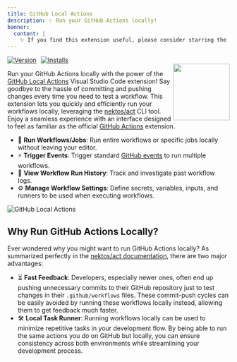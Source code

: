 ```yaml
---
title: GitHub Local Actions
description: ✨ Run your GitHub Actions locally!
banner:
  content: |
    ✨ If you find this extension useful, please consider starring the <a href="https://github.com/SanjulaGanepola/github-local-actions">GitHub repository</a> ✨
---
```


<div style="display: flex; gap: 10px;">
  <a href="https://marketplace.visualstudio.com/items?itemName=SanjulaGanepola.github-local-actions">
    <img src="https://img.shields.io/visual-studio-marketplace/v/SanjulaGanepola.github-local-actions" alt="Version">
  </a>
  <a href="https://marketplace.visualstudio.com/items?itemName=SanjulaGanepola.github-local-actions">
    <img src="https://img.shields.io/visual-studio-marketplace/i/SanjulaGanepola.github-local-actions" alt="Installs">
  </a>
</div>

<img src="/github-local-actions-docs/icon.png" align="right" width="128" height="128">

Run your GitHub Actions locally with the power of the [GitHub Local Actions](https://marketplace.visualstudio.com/items?itemName=SanjulaGanepola.github-local-actions) Visual Studio Code extension! Say goodbye to the hassle of committing and pushing changes every time you need to test a workflow. This extension lets you quickly and efficiently run your workflows locally, leveraging the [nektos/act](https://github.com/nektos/act) CLI tool. Enjoy a seamless experience with an interface designed to feel as familiar as the official [GitHub Actions](https://marketplace.visualstudio.com/items?itemName=GitHub.vscode-github-actions) extension.

* 🚀 **Run Workflows/Jobs**: Run entire workflows or specific jobs locally without leaving your editor.
* ⚡ **Trigger Events**: Trigger standard [GitHub events](https://docs.github.com/en/actions/writing-workflows/choosing-when-your-workflow-runs/events-that-trigger-workflows) to run multiple workflows.
* 📖 **View Workflow Run History**: Track and investigate past workflow logs.
* ⚙️ **Manage Workflow Settings**: Define secrets, variables, inputs, and runners to be used when executing workflows.

![GitHub Local Actions](/github-local-actions-docs/github-local-actions.gif)

## Why Run GitHub Actions Locally?

Ever wondered why you might want to run GitHub Actions locally? As summarized perfectly in the [nektos/act documentation](https://nektosact.com/#introduction), there are two major advantages:

* ⏳ **Fast Feedback**: Developers, especially newer ones, often end up pushing unnecessary commits to their GitHub repository just to test changes in their `.github/workflows` files. These commit-push cycles can be easily avoided by running these workflows locally instead, allowing them to get feedback much faster.
* 🛠️ **Local Task Runner**: Running workflows locally can be used to minimize repetitive tasks in your development flow. By being able to run the same actions you do on GitHub but locally, you can ensure consistency across both environments while streamlining your development process.